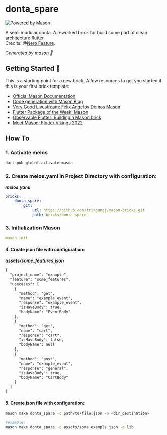 # donta_spare

[![Powered by Mason](https://img.shields.io/endpoint?url=https%3A%2F%2Ftinyurl.com%2Fmason-badge)](https://github.com/felangel/mason)

A semi modular donta. A reworked brick for build some part of clean architecture flutter.  
Credits: @[Nero Feature](https://github.com/m-noer/nero_feature).

_Generated by [mason](https://github.com/felangel/mason) 🧱_

## Getting Started 🚀

This is a starting point for a new brick.
A few resources to get you started if this is your first brick template:

- [Official Mason Documentation](https://docs.brickhub.dev)
- [Code generation with Mason Blog](https://verygood.ventures/blog/code-generation-with-mason)
- [Very Good Livestream: Felix Angelov Demos Mason](https://youtu.be/G4PTjA6tpTU)
- [Flutter Package of the Week: Mason](https://youtu.be/qjA0JFiPMnQ)
- [Observable Flutter: Building a Mason brick](https://youtu.be/o8B1EfcUisw)
- [Meet Mason: Flutter Vikings 2022](https://youtu.be/LXhgiF5HiQg)

## How To

### 1. Activate melos

```sh
dart pub global activate mason
```

### 2. Create melos.yaml in Project Directory with configuration:

___melos.yaml___

```yaml
bricks:  
    donta_spare:  
        git:  
            url: https://github.com/triagungj/mason-bricks.git  
            path: bricks/donta_spare
```

### 3. Initialization Mason

```yaml
mason init
```

#### 4. Create json file with configuration:

___assets/some_features.json___

```html
{  
  "project_name": "example",  
  "feature": "some_features",  
  "usecases": [  
    {  
      "method": "get",  
      "name": "example_event",  
      "response": "example_event",  
      "isHaveBody": true,  
      "bodyName": "EventBody"  
    },  
    {  
      "method": "get",  
      "name": "cart",  
      "response": "cart",  
      "isHaveBody": false,  
      "bodyName": null  
    },  
    {  
      "method": "post",  
      "name": "example_event",  
      "response": "general",  
      "isHaveBody": true,  
      "bodyName": "CartBody"  
    }  
  ]  
}
```

#### 5. Create json file with configuration:

```sh
mason make donta_spare -c path/to/file.json -o <dir_destination>

#example:  
mason make donta_spare -c assets/some_example.json -o lib
```

